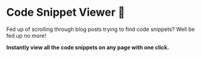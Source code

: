 # Code Snippet Viewer 👀

Fed up of scrolling through blog posts trying to find code snippets? Well be fed up no more!

**Instantly view all the code snippets on any page with one click.**

